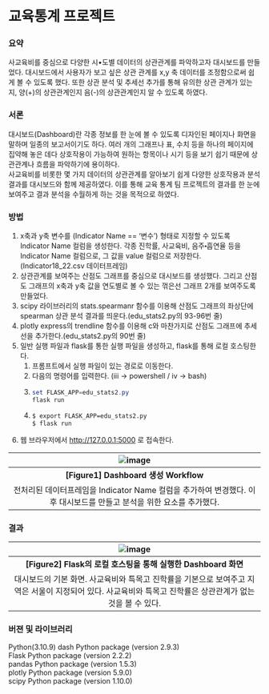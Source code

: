 # 교육통계 프로젝트
### 요약
사교육비를 중심으로 다양한 시•도별 데이터의 상관관계를 파악하고자 대시보드를 만들었다. 대시보드에서 사용자가 보고 싶은 상관 관계를 x,y 축 데이터를 조정함으로써 쉽게 볼 수 있도록 했다. 또한 상관 분석 및 추세선 추가를 통해 유의한 상관 관계가 있는지, 양(+)의 상관관계인지 음(-)의 상관관계인지 알 수 있도록 하였다.

### 서론
대시보드(Dashboard)란 각종 정보를 한 눈에 볼 수 있도록 디자인된 페이지나 화면을 말하며 일종의 보고서이기도 하다. 여러 개의 그래프나 표, 수치 등을 하나의 페이지에 집약해 놓은 데다 상호작용이 가능하여 원하는 항목이나 시기 등을 보기 쉽기 때문에 상관관계나 흐름을 파악하기에 용이하다.  
사교육비를 비롯한 몇 가지 데이터의 상관관계를 알아보기 쉽게 다양한 상호작용과 분석 결과를 대시보드와 함께 제공하였다. 이를 통해 교육 통계 팀 프로젝트의 결과를 한 눈에 보여주고 결과 분석을 수월하게 하는 것을 목적으로 하였다.

### 방법
1. x축과 y축 변수를 (Indicator Name == ‘변수’) 형태로 지정할 수 있도록 Indicator Name 컬럼을 생성한다. 각종 진학률, 사교육비, 음주⬝흡연율 등을 Indicator Name 컬럼으로, 그 값을 value 컬럼으로 저장한다.(Indicator18_22.csv 데이터프레임)
2. 상관관계를 보여주는 산점도 그래프를 중심으로 대시보드를 생성했다. 그리고 산점도 그래프의 x축과 y축 값을 연도별로 볼 수 있는 꺾은선 그래프 2개를 보여주도록 만들었다.
3. scipy 라이브러리의 stats.spearmanr 함수를 이용해 산점도 그래프의 좌상단에 spearman 상관 분석 결과를 띄운다.(edu_stats2.py의 93-96번 줄)
4. plotly express의 trendline 함수를 이용해 c와 마찬가지로 산점도 그래프에 추세선을 추가한다.(edu_stats2.py의 90번 줄)
5. 일반 실행 파일과 flask를 통한 실행 파일을 생성하고, flask를 통해 로컬 호스팅한다.
    1. 프롬프트에서 실행 파일이 있는 경로로 이동한다.
    2. 다음의 명령어를 입력한다. (iii -> powershell / iv -> bash)
    3. ```powershell
       set FLASK_APP=edu_stats2.py
       flask run
       ```
    4. ```bash
       $ export FLASK_APP=edu_stats2.py
       $ flask run
       ```
6. 웹 브라우저에서 http://127.0.0.1:5000 로 접속한다.

| ![image](https://github.com/jjun2648/edustats/assets/50532905/3f14a733-0b26-4921-9d09-835830ed5bb3) |
|:--:|
| <b> [Figure1] Dashboard 생성 Workflow </b> |
| 전처리된 데이터프레임을 Indicator Name 컬럼을 추가하여 변경했다. 이후 대시보드를 만들고 분석을 위한 요소를 추가했다. |

### 결과
| ![image](https://github.com/jjun2648/edustats/assets/50532905/b83ece28-b88c-4fff-91b8-1e1168627599) |
|:--:|
| <b> [Figure2] Flask의 로컬 호스팅을 통해 실행한 Dashboard 화면 </b> |
| 대시보드의 기본 화면. 사교육비와 특목고 진학률을 기본으로 보여주고 지역은 서울이 지정되어 있다. 사교육비와 특목고 진학률은 상관관계가 없는 것을 볼 수 있다. |

### 버젼 및 라이브러리
Python(3.10.9)
dash Python package (version 2.9.3)  
Flask Python package (version 2.2.2)  
pandas Python package (version 1.5.3)  
plotly Python package (version 5.9.0)  
scipy Python package (version 1.10.0)  
